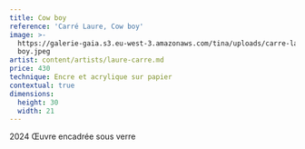 ```yaml
---
title: Cow boy
reference: 'Carré Laure, Cow boy'
image: >-
  https://galerie-gaia.s3.eu-west-3.amazonaws.com/tina/uploads/carre-laure/galerie-gaia-carre-laure-cow
  boy.jpeg
artist: content/artists/laure-carre.md
price: 430
technique: Encre et acrylique sur papier
contextual: true
dimensions:
  height: 30
  width: 21
---
```


2024 Œuvre encadrée sous verre 

